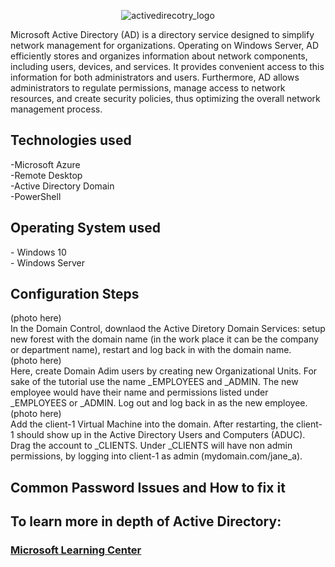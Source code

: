   <p align="center">
    <img src="https://github.com/user-attachments/assets/7c9a458b-d110-40bf-82dc-a50291d1bbc8" alt=activedirecotry_logo logo"/>

  
Microsoft Active Directory (AD) is a directory service designed to simplify network management for organizations. Operating on Windows Server, AD efficiently stores and organizes information about network components, including users, devices, and services. It provides convenient access to this information for both administrators and users. Furthermore, AD allows administrators to regulate permissions, manage access to network resources, and create security policies, thus optimizing the overall network management process. <br>

<h2>Technologies used</h2>
-Microsoft Azure <br>
-Remote Desktop <br>
-Active Directory Domain <br>
-PowerShell

<h2>Operating System used</h2>
- Windows 10 <br>
- Windows Server

<h2>Configuration Steps</h2>
(photo here) <br>
In the Domain Control, downlaod the Active Diretory Domain Services: setup new forest with the domain name (in the work place it can be the company or department name), restart and log back in with the domain name. <br>
(photo here) <br>
Here, create Domain Adim users by creating new Organizational Units. For sake of the tutorial use the name _EMPLOYEES and _ADMIN. The new employee would have their name and permissions listed under _EMPLOYEES or _ADMIN. Log out and log back in as the new employee. <br>
(photo here) <br>
Add the client-1 Virtual Machine into the domain. After restarting, the client-1 should show up in the Active Directory Users and Computers (ADUC). Drag the account to _CLIENTS. Under _CLIENTS will have non admin permissions, by logging into client-1 as admin (mydomain.com/jane_a). <br>

<h2>Common Password Issues and How to fix it</h2>



<h2>To learn more in depth of Active Directory:</h2>

### [Microsoft Learning Center](https://learn.microsoft.com/en-us/windows-server/identity/ad-ds/get-started/virtual-dc/active-directory-domain-services-overview)
